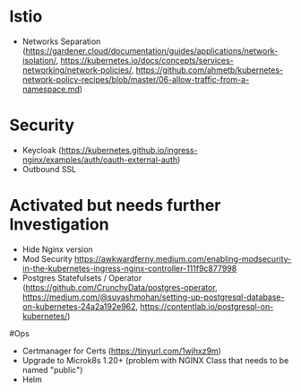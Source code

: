 # Istio
- Networks Separation (https://gardener.cloud/documentation/guides/applications/network-isolation/, https://kubernetes.io/docs/concepts/services-networking/network-policies/, https://github.com/ahmetb/kubernetes-network-policy-recipes/blob/master/06-allow-traffic-from-a-namespace.md)

# Security
- Keycloak (https://kubernetes.github.io/ingress-nginx/examples/auth/oauth-external-auth)
- Outbound SSL

# Activated but needs further Investigation
- Hide Nginx version
- Mod Security https://awkwardferny.medium.com/enabling-modsecurity-in-the-kubernetes-ingress-nginx-controller-111f9c877998
- Postgres Statefulsets / Operator (https://github.com/CrunchyData/postgres-operator, https://medium.com/@suyashmohan/setting-up-postgresql-database-on-kubernetes-24a2a192e962, https://contentlab.io/postgresql-on-kubernetes/)

#Ops
- Certmanager for Certs (https://tinyurl.com/1wjhxz9m)
- Upgrade to Microk8s 1.20+ (problem with NGINX Class that needs to be named "public")
- Helm